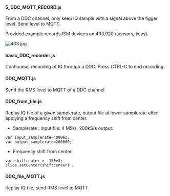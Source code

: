 #### 5_DDC_MQTT_RECORD.js  


From a DDC channel, only keep IQ sample with a signal above the tigger level.
Send level to MQTT.
 
Provided example records ISM devices on 433.920 (sensors, keys).


![433.jpg](../anim/multispectrum/433.jpg)

#### basic_DDC_recorder.js  


Continuous recording of IQ through a DDC. Press CTRL-C to end recording.  


#### DDC_MQTT.js  

Send the RMS level to MQTT of a DDC channel
 



#### DDC_from_file.js  


Replay IQ file of a given samplerate, output file at lower samplerate after applying a frequency shift from center.
 

* Samplerate : input file: 4 MS/s, 200kS/s output.  
```
var input_samplerate=4000e3;
var output_samplerate=200000;
```
 
* Frequency shift from center

```
var shiftcenter = -150e3;
slice.setCenter(shiftcenter) ;
```

#### DDC_file_MQTT.js    

Replay IQ file, send RMS level to MQTT 
